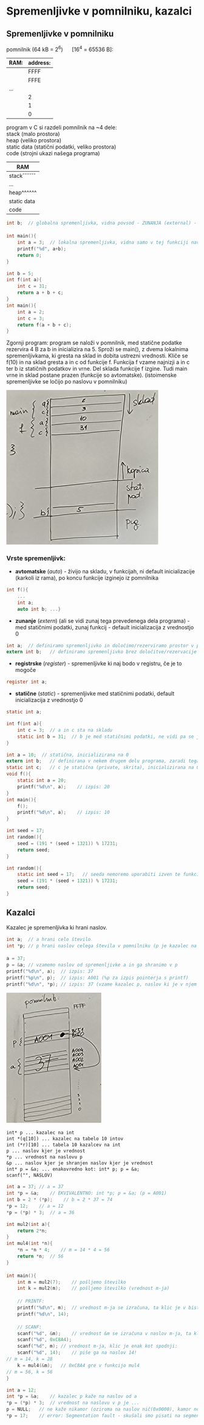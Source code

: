 # Spremenljivke v pomnilniku, kazalci

## Spremenljivke v pomnilniku

pomnilnik (64 kB = 2<sup>6</sup>)&nbsp;&nbsp;&nbsp;&nbsp;&nbsp;&nbsp;[16<sup>4</sup> = 65536 B]:

|RAM:|address:|
|---|---|
||FFFF|
||FFFE|
|...||
||2|
||1|
||0|

program v C si razdeli pomnilnik na ~4 dele:<br>
stack (malo prostora)<br>
heap (veliko prostora)<br>
static data (statični podatki, veliko prostora)<br>
code (strojni ukazi našega programa)<br>

|RAM|
|---|
|stackˇˇˇˇˇˇ|
|...|
|heap^^^^^^|
|static data|
|code|

```c
int b;  // globalna spremenljivka, vidna povsod - ZUNANJA (external) - sodi med statične podatke

int main(){
    int a = 3;  // lokalna spremenljivka, vidna samo v tej funkciji navzdol - AVTOMATSKA - na skladu
    printf("%d", a+b);
    return 0;
}
```

```c
int b = 5;
int f(int a){
    int c = 31;
    return a + b + c;
}
int main(){
    int a = 2;
    int c = 3;
    return f(a + b + c);
}
```
Zgornji program: program se naloži v pomnilnik, med statične podatke rezervira 4 B za b in inicializira na 5. Sproži se main(), z dvema lokalnima spremenljivkama, ki gresta na sklad in dobita ustrezni vrednosti. Kliče se f(10) in na sklad gresta a in c od funkcije f. Funkcija f vzame najnizji a in c ter b iz statičnih podatkov in vrne. Del sklada funkcije f izgine. Tudi main vrne in sklad postane prazen (funkcije so avtomatske). (istoimenske spremenljivke se ločijo po naslovu v pomnilniku)

<img src="image-3.png" alt="image-3.png" style="width:400px;"/>

### Vrste spremenljivk:
- **avtomatske** (*auto*) - živijo na skladu, v funkcijah, ni default inicializacije (karkoli iz rama), po koncu funkcije izginejo iz pomnilnika
```c
int f(){
    ... 
    int a;
    auto int b; ...}
```

- **zunanje** (*extern*) (ali se vidi zunaj tega prevedenega dela programa) - med statičnimi podatki, zunaj funkcij - default inicializacija z vrednostjo 0
```c
int a;  // definiramo spremenljivko in določimo/rezerviramo prostor v pomnilniku zanjo
extern int b;   // definiramo spremenljivko brez določitve/rezervacije prostora (to bomo storili v drugi datoteki - doma je drugje ne v tej datoteki, mogoče je del knjižnice)
```

- **registrske** (*register*) - spremenljivke ki naj bodo v registru, če je to mogoče
```c
register int a;
```

- **statične** (*static*) - spremenljivke med statičnimi podatki, default inicializacija z vrednostjo 0
```c
static int a;
```

```c
int f(int a){
    int c = 3;  // a in c sta na skladu
    static int b = 31;  // b je med statičnimi podatki, ne vidi pa se je zunaj te funkcije
}
```

```c
int a = 10;  // statična, inicializirana na 0
extern int b;   // definirana v nekem drugem delu programa, zaradi tega jo lahko vidimo tudi tukaj
static int c;   // c je statična (private, skrita), inicializirana na 0
void f(){
    static int a = 20;
    printf("%d\n", a);    // izpis: 20
}
int main(){
    f();
    printf("%d\n", a);    // izpis: 10
}
```

```c
int seed = 17;
int random(){
    seed = (191 * (seed + 1321)) % 17231;
    return seed;
}
```

```c
int random(){
    static int seed = 17;   // seeda nemoremo uporabiti izven te funkcije - skrijemo statično spremenljivko v to funkcijo, INICIALIZACIJA SE ZGODI LE ENKRAT IN NE OB VSAKEM KLICU - naslednji klic bo imel seed ki je enak prejšnji random vrednosti
    seed = (191 * (seed + 1321)) % 17231;
    return seed;
}
```

## Kazalci

Kazalec je spremenljivka ki hrani naslov.

```c
int a;  // a hrani celo število
int *p; // p hrani naslov celega števila v pomnilniku (p je kazalec na int)

a = 37;
p = &a; // vzamemo naslov od spremenljivke a in ga shranimo v p
printf("%d\n", a);  // izpis: 37
printf("%p\n", p);  // izpis: A001 (%p za izpis pointerja s printf)
printf("%d\n", *p); // izpis: 37 (vzame kazalec p, naslov ki je v njem shranjen, gre na ta naslov in pridobi vrednost ki je tam shranjena)
```
<img src="image-6.png" alt="image-6.png" style="width:250px;"/>


```
int* p ... kazalec na int
int *(q[10]) ... kazalec na tabelo 10 intov
int (*r)[10] ... tabela 10 kazalcev na int
p ... naslov kjer je vrednost
*p ... vrednost na naslovu p
&p ... naslov kjer je shranjen naslov kjer je vrednost
int* p = &a; ... enakovredno kot: int* p; p = &a;
scanf("", NASLOV)
```

```c
int a = 37; // a = 37
int *p = &a;    // EKVIVALENTNO: int *p; p = &a; (p = A001) 
int b = 2 * (*p);    // b = 2 * 37 = 74
*p = 12;    // a = 12
*p = (*p) * 3;  // a = 36
```

```c
int mul2(int a){
    return 2*n;
}
int mul4(int *n){
    *n = *n * 4;    // m = 14 * 4 = 56
    return *n;  // 56
}

int main(){
    int m = mul2(7);    // pošljemo številko
    int k = mul2(m);    // pošljemo številko (vrednost m-ja)

    // PRINTF:
    printf("%d\n", m);  // vrednost m-ja se izračuna, ta klic je v bistvu enak kot spodnji:
    printf("%d\n", 14);

    // SCANF:
    scanf("%d", &m);    // vrednost &m se izračuna v naslov m-ja, ta klic je v bistvu enak kot spodnji (recimo da je 0xC8A4 naslov m-ja):
    scanf("%d", 0xC8A4);
    scanf("%d", m); // vrednost m-ja, klic je enak kot spodnji:
    scanf("%d", 14);    // piše ga na naslov 14!
// m = 14, k = 28
    k = mul4(&m);   // 0xC8A4 gre v funkcijo mul4
// m = 56, k = 56
}
```

```c
int a = 12;
int *p = &a;    // kazalec p kaže na naslov od a
*p = (*p) * 3;  // vrednost na naslovu v p je ...
p = NULL;   // ne kaže nikamor (oziroma na naslov nič(0x0000), kamor ne moremo niti pisati niti brati)
*p = 17;    // error: Segmentation fault - skušali smo pisati na segment pomnilnika, kamor ni dovoljeno pisati
```